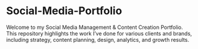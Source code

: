# Social-Media-Portfolio
Welcome to my Social Media Management &amp; Content Creation Portfolio. This repository highlights the work I’ve done for various clients and brands, including strategy, content planning, design, analytics, and growth results.
